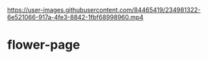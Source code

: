 

https://user-images.githubusercontent.com/84465419/234981322-6e521066-917a-4fe3-8842-1fbf68998960.mp4

# flower-page
